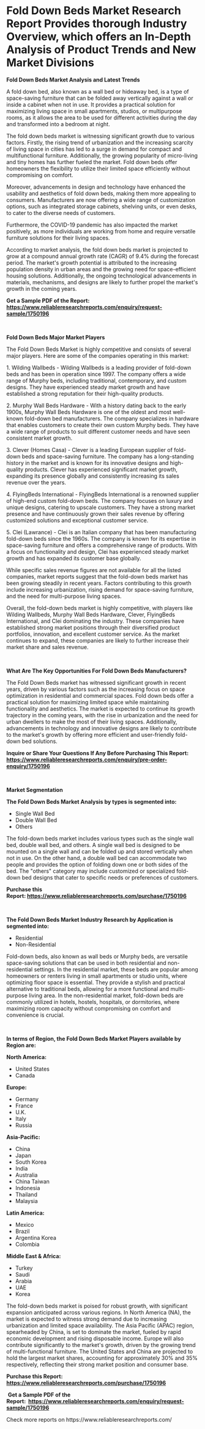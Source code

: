 <p><h1>Fold Down Beds Market Research Report Provides thorough Industry Overview, which offers an In-Depth Analysis of Product Trends and New Market Divisions</h1></p><p><strong>Fold Down Beds Market Analysis and Latest Trends</strong></p>
<p><p>A fold down bed, also known as a wall bed or hideaway bed, is a type of space-saving furniture that can be folded away vertically against a wall or inside a cabinet when not in use. It provides a practical solution for maximizing living space in small apartments, studios, or multipurpose rooms, as it allows the area to be used for different activities during the day and transformed into a bedroom at night.</p><p>The fold down beds market is witnessing significant growth due to various factors. Firstly, the rising trend of urbanization and the increasing scarcity of living space in cities has led to a surge in demand for compact and multifunctional furniture. Additionally, the growing popularity of micro-living and tiny homes has further fueled the market. Fold down beds offer homeowners the flexibility to utilize their limited space efficiently without compromising on comfort.</p><p>Moreover, advancements in design and technology have enhanced the usability and aesthetics of fold down beds, making them more appealing to consumers. Manufacturers are now offering a wide range of customization options, such as integrated storage cabinets, shelving units, or even desks, to cater to the diverse needs of customers.</p><p>Furthermore, the COVID-19 pandemic has also impacted the market positively, as more individuals are working from home and require versatile furniture solutions for their living spaces.</p><p>According to market analysis, the fold down beds market is projected to grow at a compound annual growth rate (CAGR) of 9.4% during the forecast period. The market's growth potential is attributed to the increasing population density in urban areas and the growing need for space-efficient housing solutions. Additionally, the ongoing technological advancements in materials, mechanisms, and designs are likely to further propel the market's growth in the coming years.</p></p>
<p><strong>Get a Sample PDF of the Report:&nbsp; <a href="https://www.reliableresearchreports.com/enquiry/request-sample/1750196">https://www.reliableresearchreports.com/enquiry/request-sample/1750196</a></strong></p>
<p>&nbsp;</p>
<p><strong>Fold Down Beds Major Market Players</strong></p>
<p><p>The Fold Down Beds Market is highly competitive and consists of several major players. Here are some of the companies operating in this market:</p><p>1. Wilding Wallbeds - Wilding Wallbeds is a leading provider of fold-down beds and has been in operation since 1997. The company offers a wide range of Murphy beds, including traditional, contemporary, and custom designs. They have experienced steady market growth and have established a strong reputation for their high-quality products.</p><p>2. Murphy Wall Beds Hardware - With a history dating back to the early 1900s, Murphy Wall Beds Hardware is one of the oldest and most well-known fold-down bed manufacturers. The company specializes in hardware that enables customers to create their own custom Murphy beds. They have a wide range of products to suit different customer needs and have seen consistent market growth.</p><p>3. Clever (Homes Casa) - Clever is a leading European supplier of fold-down beds and space-saving furniture. The company has a long-standing history in the market and is known for its innovative designs and high-quality products. Clever has experienced significant market growth, expanding its presence globally and consistently increasing its sales revenue over the years.</p><p>4. FlyingBeds International - FlyingBeds International is a renowned supplier of high-end custom fold-down beds. The company focuses on luxury and unique designs, catering to upscale customers. They have a strong market presence and have continuously grown their sales revenue by offering customized solutions and exceptional customer service.</p><p>5. Clei (Lawrance) - Clei is an Italian company that has been manufacturing fold-down beds since the 1960s. The company is known for its expertise in space-saving furniture and offers a comprehensive range of products. With a focus on functionality and design, Clei has experienced steady market growth and has expanded its customer base globally.</p><p>While specific sales revenue figures are not available for all the listed companies, market reports suggest that the fold-down beds market has been growing steadily in recent years. Factors contributing to this growth include increasing urbanization, rising demand for space-saving furniture, and the need for multi-purpose living spaces.</p><p>Overall, the fold-down beds market is highly competitive, with players like Wilding Wallbeds, Murphy Wall Beds Hardware, Clever, FlyingBeds International, and Clei dominating the industry. These companies have established strong market positions through their diversified product portfolios, innovation, and excellent customer service. As the market continues to expand, these companies are likely to further increase their market share and sales revenue.</p></p>
<p>&nbsp;</p>
<p><strong>What Are The Key Opportunities For Fold Down Beds Manufacturers?</strong></p>
<p><p>The Fold Down Beds market has witnessed significant growth in recent years, driven by various factors such as the increasing focus on space optimization in residential and commercial spaces. Fold down beds offer a practical solution for maximizing limited space while maintaining functionality and aesthetics. The market is expected to continue its growth trajectory in the coming years, with the rise in urbanization and the need for urban dwellers to make the most of their living spaces. Additionally, advancements in technology and innovative designs are likely to contribute to the market's growth by offering more efficient and user-friendly fold-down bed solutions.</p></p>
<p><strong>Inquire or Share Your Questions If Any Before Purchasing This Report: <a href="https://www.reliableresearchreports.com/enquiry/pre-order-enquiry/1750196">https://www.reliableresearchreports.com/enquiry/pre-order-enquiry/1750196</a></strong></p>
<p>&nbsp;</p>
<p><strong>Market Segmentation</strong></p>
<p><strong>The Fold Down Beds Market Analysis by types is segmented into:</strong></p>
<p><ul><li>Single Wall Bed</li><li>Double Wall Bed</li><li>Others</li></ul></p>
<p><p>The fold-down beds market includes various types such as the single wall bed, double wall bed, and others. A single wall bed is designed to be mounted on a single wall and can be folded up and stored vertically when not in use. On the other hand, a double wall bed can accommodate two people and provides the option of folding down one or both sides of the bed. The "others" category may include customized or specialized fold-down bed designs that cater to specific needs or preferences of customers.</p></p>
<p><strong>Purchase this Report:&nbsp;<a href="https://www.reliableresearchreports.com/purchase/1750196">https://www.reliableresearchreports.com/purchase/1750196</a></strong></p>
<p>&nbsp;</p>
<p><strong>The Fold Down Beds Market Industry Research by Application is segmented into:</strong></p>
<p><ul><li>Residential</li><li>Non-Residential</li></ul></p>
<p><p>Fold-down beds, also known as wall beds or Murphy beds, are versatile space-saving solutions that can be used in both residential and non-residential settings. In the residential market, these beds are popular among homeowners or renters living in small apartments or studio units, where optimizing floor space is essential. They provide a stylish and practical alternative to traditional beds, allowing for a more functional and multi-purpose living area. In the non-residential market, fold-down beds are commonly utilized in hotels, hostels, hospitals, or dormitories, where maximizing room capacity without compromising on comfort and convenience is crucial.</p></p>
<p>&nbsp;</p>
<p><strong>In terms of Region, the Fold Down Beds Market Players available by Region are:</strong></p>
<p>
    <p> <strong> North America: </strong>
        <ul>
            <li>United States</li>
            <li>Canada</li>
        </ul>
        </p> 
    <p> <strong> Europe: </strong>
        <ul>
            <li>Germany</li>
            <li>France</li>
            <li>U.K.</li>
            <li>Italy</li>
            <li>Russia</li>
        </ul>
        </p> 
    <p> <strong> Asia-Pacific: </strong>
        <ul>
            <li>China</li>
            <li>Japan</li>
            <li>South Korea</li>
            <li>India</li>
            <li>Australia</li>
            <li>China Taiwan</li>
            <li>Indonesia</li>
            <li>Thailand</li>
            <li>Malaysia</li>
        </ul>
        </p> 
    <p> <strong> Latin America: </strong>
        <ul>
            <li>Mexico</li>
            <li>Brazil</li>
            <li>Argentina Korea</li>
            <li>Colombia</li>
        </ul>
        </p> 
    <p> <strong> Middle East & Africa: </strong>
        <ul>
            <li>Turkey</li>
            <li>Saudi</li>
            <li>Arabia</li>
            <li>UAE</li>
            <li>Korea</li>
        </ul>
    </p>
    </p>
<p><p>The fold-down beds market is poised for robust growth, with significant expansion anticipated across various regions. In North America (NA), the market is expected to witness strong demand due to increasing urbanization and limited space availability. The Asia Pacific (APAC) region, spearheaded by China, is set to dominate the market, fueled by rapid economic development and rising disposable income. Europe will also contribute significantly to the market's growth, driven by the growing trend of multi-functional furniture. The United States and China are projected to hold the largest market shares, accounting for approximately 30% and 35% respectively, reflecting their strong market position and consumer base.</p></p>
<p><strong>Purchase this Report: <a href="https://www.reliableresearchreports.com/purchase/1750196">https://www.reliableresearchreports.com/purchase/1750196</a></strong></p>
<p>&nbsp;<strong>Get a Sample PDF of the Report:&nbsp;&nbsp;<a href="https://www.reliableresearchreports.com/enquiry/request-sample/1750196">https://www.reliableresearchreports.com/enquiry/request-sample/1750196</a></strong></p>
<p><strong></strong></p>
<p>Check more reports on https://www.reliableresearchreports.com/</p>